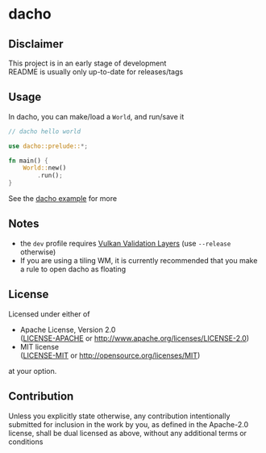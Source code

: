 <!-- dacho/README.md -->

# dacho

## Disclaimer
This project is in an early stage of development  
README is usually only up-to-date for releases/tags

## Usage
In dacho, you can make/load a `World`, and run/save it  
```rust
// dacho hello world

use dacho::prelude::*;

fn main() {
    World::new()
        .run();
}
```
See the [dacho example](https://github.com/mochou-p/dacho-example) for more

## Notes
- the `dev` profile requires [Vulkan Validation Layers](https://github.com/KhronosGroup/Vulkan-ValidationLayers)
(use `--release` otherwise)
- If you are using a tiling WM, it is currently recommended that you make a rule to open dacho as floating

## License
Licensed under either of
 * Apache License, Version 2.0  
   ([LICENSE-APACHE](LICENSE-APACHE) or http://www.apache.org/licenses/LICENSE-2.0)
 * MIT license  
   ([LICENSE-MIT](LICENSE-MIT) or http://opensource.org/licenses/MIT)

at your option.

## Contribution
Unless you explicitly state otherwise, any contribution intentionally submitted
for inclusion in the work by you, as defined in the Apache-2.0 license, shall be
dual licensed as above, without any additional terms or conditions

